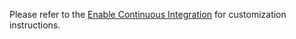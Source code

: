 Please refer to the [Enable Continuous Integration](https://microsoft.github.io/botframework-solutions/solution-accelerators/tutorials/enable-continuous-integration/typescript/1-intro/) for customization instructions.